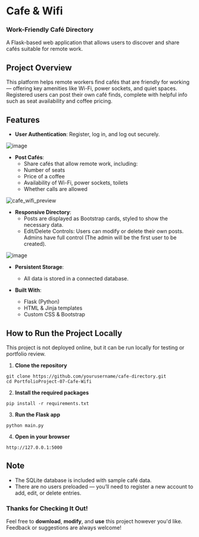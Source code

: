 # Cafe & Wifi
### Work-Friendly Café Directory
A Flask-based web application that allows users to discover and share cafés suitable for remote work.

## Project Overview
This platform helps remote workers find cafés that are friendly for working — offering key amenities like Wi-Fi, 
power sockets, and quiet spaces. 
Registered users can post their own café finds, complete with helpful info such as seat availability and coffee pricing.

## Features
- **User Authentication**: Register, log in, and log out securely.

![image](https://github.com/user-attachments/assets/c57dd966-607b-42bb-a8ab-727cc938ec2b)

- **Post Cafés**:
  - Share cafés that allow remote work, including:
  - Number of seats
  - Price of a coffee
  - Availability of Wi-Fi, power sockets, toilets
  - Whether calls are allowed

![cafe_wifi_preview](https://github.com/user-attachments/assets/72ab0c37-e166-4704-ae2e-dee801ec2988)

- **Responsive Directory**:
  - Posts are displayed as Bootstrap cards, styled to show the necessary data.
  - Edit/Delete Controls: Users can modify or delete their own posts. Admins have full control (The admin will be the first user to be created).

![image](https://github.com/user-attachments/assets/d26abec8-03f2-4893-bcdf-037c502c7960)

- **Persistent Storage**:
  - All data is stored in a connected database.

- **Built With**:
  - Flask (Python)
  - HTML & Jinja templates
  - Custom CSS & Bootstrap

## How to Run the Project Locally
This project is not deployed online, but it can be run locally for testing or portfolio review.
1. **Clone the repository**
```
git clone https://github.com/yourusername/cafe-directory.git
cd PortfolioProject-07-Cafe-Wifi
```
2. **Install the required packages**
```
pip install -r requirements.txt
```
3. **Run the Flask app**
```
python main.py
```
4. **Open in your browser**
```
http://127.0.0.1:5000

```
## **Note**
- The SQLite database is included with sample café data.
- There are no users preloaded — you’ll need to register a new account to add, edit, or delete entries.

### Thanks for Checking It Out!

Feel free to **download**, **modify**, and **use** this project however you'd like.
Feedback or suggestions are always welcome!
 
